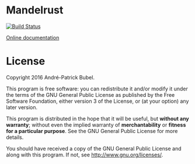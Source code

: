 Mandelrust
==========

[![Build Status](https://travis-ci.org/Moredread/mandelrust.svg?branch=master)](https://travis-ci.org/Moredread/mandelrust)

[Online documentation][docs]

[docs]: https://moredread.github.io/mandelrust/

License
=======

Copyright 2016 André-Patrick Bubel.

This program is free software: you can redistribute it and/or modify it under
the terms of the GNU General Public License as published by the Free Software
Foundation, either version 3 of the License, or (at your option) any later
version.

This program is distributed in the hope that it will be useful, but **without
any warranty**; without even the implied warranty of **merchantability** or
**fitness for a particular purpose**.  See the GNU General Public License for
more details.

You should have received a copy of the GNU General Public License and along with
this program. If not, see http://www.gnu.org/licenses/.
